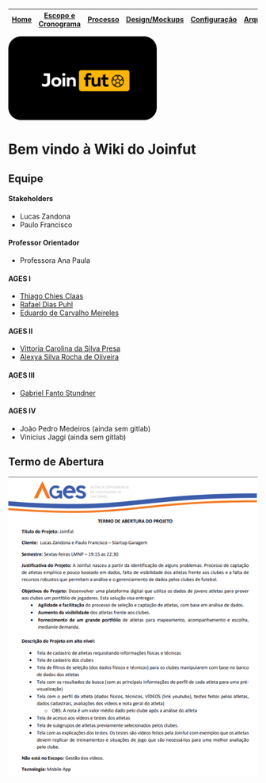 | [**Home**](home) | [Escopo e Cronograma](escopo) | [Processo](processo) | [Design/Mockups](design_mockups) | [Configuração](configuracao) | [Arquitetura](arquitetura) | [Código](codigo) | [BD](banco_dados) | [Qualidade](qualidade) | [Utilização](utilizacao) |
| :--------------: | :---------------------------: | :------------------: | :--------------: | :--------------------------: | :------------------------: | :--------------: | :---------------: | :--------------------: | :----------------------: |

<img src="resources\images\logos\Gitlab_Logo.png" width="300">

# Bem vindo à Wiki do Joinfut

## Equipe

#### Stakeholders

* Lucas Zandona
* Paulo Francisco

#### Professor Orientador

* Professora Ana Paula 

#### AGES I

* [Thiago Chies Claas](https://tools.ages.pucrs.br/thiago.claas)
* [Rafael Dias Puhl](https://tools.ages.pucrs.br/rafael.puhl)
* [Eduardo de Carvalho Meireles](https://tools.ages.pucrs.br/eduardo.meireles)

#### AGES II

* [Vittoria Carolina da Silva Presa](https://tools.ages.pucrs.br/vittoria.silva)
* [Alexya Silva Rocha de Oliveira](https://tools.ages.pucrs.br/alexya.oliveira)

#### AGES III

* [Gabriel Fanto Stundner](https://tools.ages.pucrs.br/gabriel.stundner)

#### AGES IV

* João Pedro Medeiros (ainda sem gitlab)
* Vinicius Jaggi (ainda sem gitlab)

## Termo de Abertura

<img src="resources\images\home\termo_abertura_joinfut.png">
